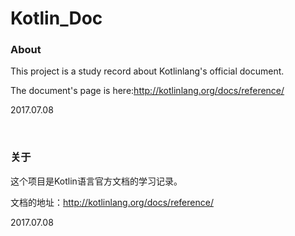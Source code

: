 # Kotlin_Doc

### About 

This project is a study record about Kotlinlang's official document.

The document's page is here:http://kotlinlang.org/docs/reference/

2017.07.08 

 
### 关于

这个项目是Kotlin语言官方文档的学习记录。

文档的地址：http://kotlinlang.org/docs/reference/

2017.07.08
